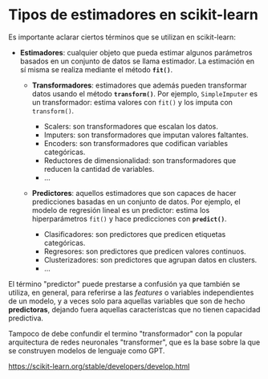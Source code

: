# Tipos de estimadores en scikit-learn

Es importante aclarar ciertos términos que se utilizan en scikit-learn:

- **Estimadores**: cualquier objeto que pueda estimar algunos parámetros basados en un conjunto de datos se llama estimador. La estimación en sí misma se realiza mediante el método **`fit()`**.

    - **Transformadores**: estimadores que además pueden transformar datos usando el método **`transform()`**. Por ejemplo, `SimpleImputer` es un transformador: estima valores con `fit()` y los imputa con `transform()`.
        - Scalers: son transformadores que escalan los datos.
        - Imputers: son transformadores que imputan valores faltantes.
        - Encoders: son transformadores que codifican variables categóricas.
        - Reductores de dimensionalidad: son transformadores que reducen la cantidad de variables.
        - ...

    - **Predictores**: aquellos estimadores que son capaces de hacer predicciones basadas en un conjunto de datos. Por ejemplo, el modelo de regresión lineal es un predictor: estima los hiperparámetros `fit()` y hace predicciones con **`predict()`**. 
        - Clasificadores: son predictores que predicen etiquetas categóricas.
        - Regresores: son predictores que predicen valores continuos.
        - Clusterizadores: son predictores que agrupan datos en clusters.
        - ...

El término "predictor" puede prestarse a confusión ya que también se utiliza, en general, para referirse a las *features* o variables independientes de un modelo, y a veces solo para aquellas variables que son de hecho **predictoras**, dejando fuera aquellas característcas que no tienen capacidad predictiva.

Tampoco de debe confundir el termino "transformador" con la popular arquitectura de redes neuronales "transformer", que es la base sobre la que se construyen modelos de lenguaje como GPT.

https://scikit-learn.org/stable/developers/develop.html

<!-- TODO: Explicar por separado los principios de diseño de scikit-learn en detalle con ejemplos (es un buen modo de trabajar conceptos de ingeniería del software en python)-->